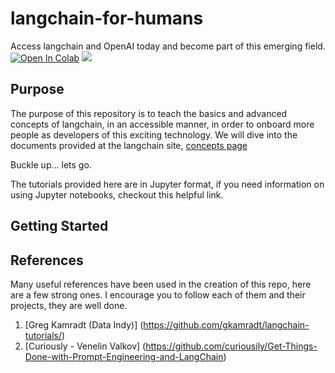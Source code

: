 # langchain-for-humans

Access langchain and OpenAI today and become part of this emerging field.
[![Open In Colab](https://colab.research.google.com/assets/colab-badge.svg)](https://colab.research.google.com/github/brainia-ai/langchain-for-humans)
[![](https://img.shields.io/github/license/harperaa/langchain-for-humans)](https://github.com/harperaa/langchain-for-humans/blob/master/LICENSE)

## Purpose

The purpose of this repository is to teach the basics and advanced concepts of langchain, in an accessible manner, in order to onboard more people as developers of this exciting technology. We will dive into the documents provided at the langchain site, [concepts page](https://docs.langchain.com/docs/components/models/)

Buckle up... lets go.

The tutorials provided here are in Jupyter format, if you need information on using Jupyter notebooks, checkout this helpful link.

## Getting Started

## References

Many useful references have been used in the creation of this repo, here are a few strong ones. I encourage you to follow each of them and their projects, they are well done.

1. [Greg Kamradt (Data Indy)] (<https://github.com/gkamradt/langchain-tutorials/>)
2. [Curiously - Venelin Valkov] (<https://github.com/curiousily/Get-Things-Done-with-Prompt-Engineering-and-LangChain>)
